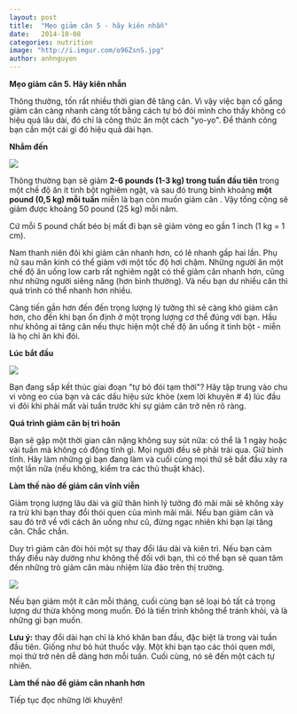 ```yaml
---
layout: post
title:  "Mẹo giảm cân 5 - hãy kiên nhẫn"
date:   2014-10-08
categories: nutrition
image: "http://i.imgur.com/o96ZsnS.jpg"
author: anhnguyen
---
```


**Mẹo giảm cân 5. Hãy kiên nhẫn**

Thông thường, tốn rất nhiều thời gian đê tăng cân. Vì vậy việc bạn cố gắng giảm cân càng nhanh càng tốt bằng cách tự bỏ đói mình cho thấy không có hiệu quả lâu dài, đó chỉ là công thức ăn một cách "yo-yo". Để thành công bạn cần một cái gì đó hiệu quả dài hạn.

**Nhắm đến**

![](http://i.imgur.com/LbrHWMD.jpg)

Thông thường bạn sẽ giảm **2-6 pounds (1-3 kg) trong tuần đầu tiên** trong một chế độ ăn ít tinh bột nghiêm ngặt, và sau đó trung bình khoảng **một pound (0,5 kg) mỗi tuần** miễn là bạn còn muốn giảm cân . Vậy tổng cộng sẽ giảm được khoảng 50 pound (25 kg) mỗi năm.

Cứ mỗi 5 pound chất béo bị mất đi bạn sẽ giảm vòng eo gần 1 inch (1 kg = 1 cm).

Nam thanh niên đôi khi giảm cân nhanh hơn, có lẽ nhanh gấp hai lần. Phụ nữ sau mãn kinh có thể giảm với một tốc độ hơi chậm. Những người ăn một chế độ ăn uống low carb rất nghiêm ngặt có thể giảm cân nhanh hơn, cũng như những người siêng năng (hơn bình thường). Và nếu bạn dư nhiều cân thì quá trình có thể nhanh hơn nhiều.

Càng tiến gần hơn đến đến trọng lượng lý tưởng thì sẽ càng khó giảm cân hơn, cho đến khi bạn ổn định ở một trọng lượng cơ thể đúng với bạn. Hầu như không ai tăng cân nếu thực hiện một chế độ ăn uống ít tinh bột - miễn là họ chỉ ăn khi đói.

**Lúc bắt đầu**

![](http://i.imgur.com/NajOvZ0.jpg)

Bạn đang sắp kết thúc giai đoạn "tự bỏ đói tạm thời"? Hãy tập trung vào chu vi vòng eo của bạn và các dấu hiệu sức khỏe (xem lời khuyên # 4) lúc đầu vì đôi khi phải mất vài tuần trước khi sự giảm cân trở nên rõ ràng.

**Quá trình giảm cân bị trì hoãn**

Bạn sẽ gặp một thời gian cân nặng không suy sút nữa: có thể là 1 ngày hoặc vài tuần mà không có động tĩnh gì. Mọi người đều sẽ phải trải qua. Giữ bình tĩnh. Hãy làm những gì bạn đang làm và cuối cùng mọi thứ sẽ bắt đầu xảy ra một lần nữa (nếu không, kiểm tra các thủ thuật khác).

**Làm thế nào để giảm cân vĩnh viễn**

Giảm trọng lượng lâu dài và giữ thân hình lý tưởng đó mãi mãi sẽ không xảy ra trừ khi bạn thay đổi thói quen của mình mãi mãi. Nếu bạn giảm cân và sau đó trở về với cách ăn uống như cũ, đừng ngạc nhiên khi bạn lại tăng cân. Chắc chắn.

Duy trì giảm cân đòi hỏi một sự thay đổi lâu dài và kiên trì. Nếu bạn cảm thấy điều này dường như không thể đối với bạn, thì có thể bạn sẽ quan tâm đến những trò giảm cân màu nhiệm lừa đảo trên thị trường.

![](http://i.imgur.com/zIbJNFg.jpg)

Nếu bạn giảm một ít cân mỗi tháng, cuối cùng bạn sẽ loại bỏ tất cả trọng lượng dư thừa không mong muốn. Đó là tiến trình không thể tránh khỏi, và là những gì bạn muốn.

**Lưu ý:** thay đổi dài hạn chỉ là khó khăn ban đầu, đặc biệt là trong vài tuần đầu tiên. Giống như bỏ hút thuốc vậy. Một khi bạn tạo các thói quen mới, mọi thứ trở nên dễ dàng hơn mỗi tuần. Cuối cùng, nó sẽ đến một cách tự nhiên.

**Làm thế nào để giảm cân nhanh hơn**

Tiếp tục đọc những lời khuyên!
